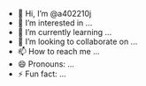 - 👋 Hi, I’m @a402210j
- 👀 I’m interested in ...
- 🌱 I’m currently learning ...
- 💞️ I’m looking to collaborate on ...
- 📫 How to reach me ...
- 😄 Pronouns: ...
- ⚡ Fun fact: ...

<!---
a402210j/a402210j is a ✨ special ✨ repository because its `README.md` (this file) appears on your GitHub profile.
You can click the Preview link to take a look at your changes.
--->
